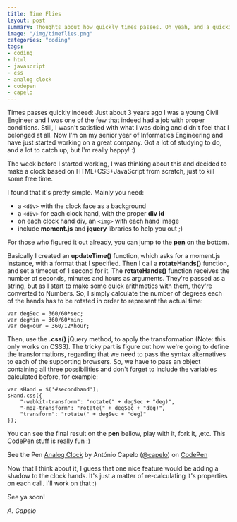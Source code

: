 ```yaml
---
title: Time Flies
layout: post
summary: Thoughts about how quickly times passes. Oh yeah, and a quickie on making an analog clock with HTML+CSS+Javascript :)
image: "/img/timeflies.png"
categories: "coding"
tags:
- coding
- html
- javascript
- css
- analog clock
- codepen
- capelo
---
```


Times passes quickly indeed: Just about 3 years ago I was a young Civil Engineer and I was one of the few that indeed had a job with proper conditions. Still, I wasn't satisfied with what I was doing and didn't feel that I belonged at all. Now I'm on my senior year of Informatics Engineering and have just started working on a great company. Got a lot of studying to do, and a lot to catch up, but I'm really happy! :)

The week before I started working, I was thinking about this and decided to make a clock based on HTML+CSS+JavaScript from scratch, just to kill some free time.

I found that it's pretty simple. Mainly you need: 

* a `<div>` with the clock face as a background
* a `<div>` for each clock hand, with the proper **div id**
* on each clock hand div, an `<img>` with each hand image
* include **moment.js** and **jquery** libraries to help you out ;)

For those who figured it out already, you can jump to the <a href="#pen">**pen**</a> on the bottom.

Basically I created an **updateTime()** function, which asks for a moment.js instance, with a format that I specified. Then I call a **rotateHands()** function, and set a timeout of 1 second for it. The **rotateHands()** function receives the number of seconds, minutes and hours as arguments. They're passed as a string, but as I start to make some quick arithmetics with them, they're converted to Numbers. So, I simply calculate the number of degrees each of the hands has to be rotated in order to represent the actual time:

	var degSec = 360/60*sec;
	var degMin = 360/60*min;
	var degHour = 360/12*hour;

Then, use the **.css()** jQuery method, to apply the transformation (Note: this only works on CSS3). 
The tricky part is figure out how we're going to define the transformations, regarding that we need to pass the syntax alternatives to each of the supporting browsers. So, we have to pass an object containing all three possibilities and don't forget to include the variables calculated before, for example:

	var sHand = $('#secondhand');
	sHand.css({
	    "-webkit-transform": "rotate(" + degSec + "deg)",
	    "-moz-transform": "rotate(" + degSec + "deg)",
	    "transform": "rotate(" + degSec + "deg)" 
	});

You can see the final result on the **pen** bellow, play with it, fork it, ,etc. This CodePen stuff is really fun :)
<a name="pen"></a>
<p data-height="434" data-theme-id="661" data-slug-hash="fpvDC" data-user="capelo" data-default-tab="result" class='codepen'>See the Pen <a href='http://codepen.io/capelo/pen/fpvDC'>Analog Clock</a> by António Capelo (<a href='http://codepen.io/capelo'>@capelo</a>) on <a href='http://codepen.io'>CodePen</a></p>
<script async src="http://codepen.io/assets/embed/ei.js"></script>

Now that I think about it, I guess that one nice feature would be adding a shadow to the clock hands. It's just a matter of re-calculating it's properties on each call. I'll work on that :)

See ya soon!

*A. Capelo*